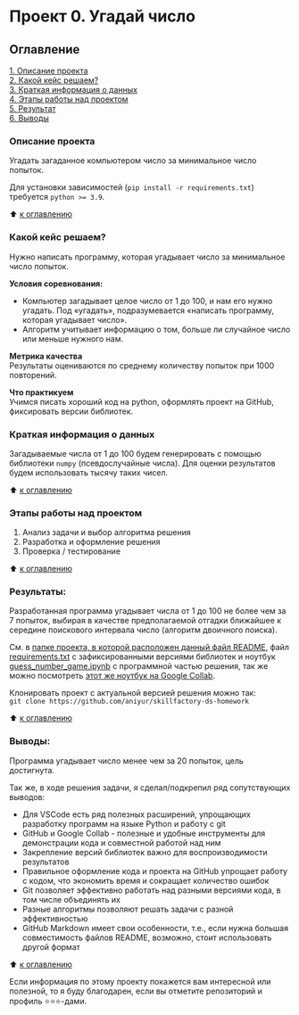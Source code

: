 # Проект 0. Угадай число


## Оглавление  

[1. Описание проекта](#описание-проекта)  
[2. Какой кейс решаем?](#какой-кейс-решаем)  
[3. Краткая информация о данных](#краткая-информация-о-данных)  
[4. Этапы работы над проектом](#этапы-работы-над-проектом)  
[5. Результат](#результаты)    
[6. Выводы](#выводы) 


### Описание проекта    

Угадать загаданное компьютером число за минимальное число попыток.

Для установки зависимостей (`pip install -r requirements.txt`)
требуется `python >= 3.9`.

:arrow_up: [к оглавлению](#оглавление)


### Какой кейс решаем?    

Нужно написать программу, которая угадывает число за минимальное число
попыток.

**Условия соревнования:**  
- Компьютер загадывает целое число от 1 до 100, и нам его нужно угадать.
  Под «угадать», подразумевается «написать программу,
  которая угадывает число».
- Алгоритм учитывает информацию о том, больше ли случайное число или
  меньше нужного нам.

**Метрика качества**     
Результаты оцениваются по среднему количеству попыток при 1000
повторений.

**Что практикуем**     
Учимся писать хороший код на python, оформлять проект на GitHub,
фиксировать версии библиотек.


### Краткая информация о данных

Загадываемые числа от 1 до 100 будем генерировать с помощью библиотеки
`numpy` (псевдослучайные числа). Для оценки результатов будем
использовать тысячу таких чисел.
  
:arrow_up: [к оглавлению](#оглавление)


### Этапы работы над проектом  

1. Анализ задачи и выбор алгоритма решения
2. Разработка и оформление решения
3. Проверка / тестирование

:arrow_up: [к оглавлению](#оглавление)


### Результаты:  

Разработанная программа угадывает числа от 1 до 100 не более чем за
7 попыток, выбирая в качестве предполагаемой отгадки ближайшее
к середине поискового интервала число (алгоритм двоичного поиска).

См. в [папке проекта, в которой расположен данный файл README](./),
файл [requirements.txt](./requirements.txt) с зафиксированными 
версиями библиотек и 
ноутбук [guess_number_game.ipynb](./guess_number_game.ipynb)
с программной частью решения, 
так же можно посмотреть [этот же ноутбук на Google Collab](
https://colab.research.google.com/github/aniyur/skillfactory-ds-homework/blob/main/project_0/guess_number_game.ipynb).

Клонировать проект с актуальной версией решения можно так:  
`git clone https://github.com/aniyur/skillfactory-ds-homework`

:arrow_up: [к оглавлению](#оглавление)


### Выводы:  

Программа угадывает число менее чем за 20 попыток, цель достигнута.

Так же, в ходе решения задачи, я сделал/подкрепил ряд сопутствующих
выводов:

- Для VSCode есть ряд полезных расширений, упрощающих разработку
  программ на языке Python и работу с git
- GitHub и Google Collab - полезные и удобные инструменты для
  демонстрации кода и совместной работой над ним
- Закрепление версий библиотек важно для воспроизводимости результатов
- Правильное оформление кода и проекта на GitHub упрощает работу с
  кодом, что экономить время и сокращает количество ошибок
- Git позволяет эффективно работать над разными версиями кода,
  в том числе объединять их
- Разные алгоритмы позволяют решать задачи с разной эффективностью
- GitHub Markdown имеет свои особенности, т.е., если нужна большая
  совместимость файлов README, возможно, стоит использовать другой
  формат

:arrow_up: [к оглавлению](#оглавление)


Если информация по этому проекту покажется вам интересной или полезной,
то я буду благодарен, если вы отметите репозиторий и профиль
⭐️⭐️⭐️-дами.
